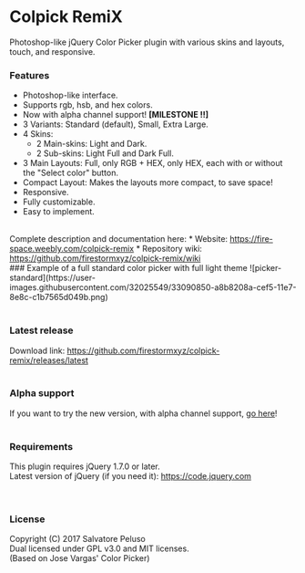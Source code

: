 # Colpick RemiX
Photoshop-like jQuery Color Picker plugin with various skins and layouts, touch, and responsive. <br>


### Features
* Photoshop-like interface.
* Supports rgb, hsb, and hex colors.
* Now with alpha channel support! <b>[MILESTONE !!]</b>
* 3 Variants: Standard (default), Small, Extra Large.
* 4 Skins:
  * 2 Main-skins: Light and Dark.
  * 2 Sub-skins: Light Full and Dark Full.
* 3 Main Layouts: Full, only RGB + HEX, only HEX, each with or without the "Select color" button.
* Compact Layout: Makes the layouts more compact, to save space!
* Responsive.
* Fully customizable.
* Easy to implement.

<br>
Complete description and documentation here:
* Website: <a href="https://fire-space.weebly.com/colpick-remix">https://fire-space.weebly.com/colpick-remix</a>
* Repository wiki: <a href="https://github.com/firestormxyz/colpick-remix/wiki">https://github.com/firestormxyz/colpick-remix/wiki</a>

<br>
### Example of a full standard color picker with full light theme
![picker-standard](https://user-images.githubusercontent.com/32025549/33090850-a8b8208a-cef5-11e7-8e8c-c1b7565d049b.png) <br><br>

### Latest release
Download link: <a href="https://github.com/firestormxyz/colpick-remix/releases/latest">https://github.com/firestormxyz/colpick-remix/releases/latest</a> <br><br>

### Alpha support
If you want to try the new version, with alpha channel support, <a href="https://github.com/firestormxyz/colpick-remix/tree/alpha-support">go here</a>! <br><br>

### Requirements
This plugin requires jQuery 1.7.0 or later. <br>
Latest version of jQuery (if you need it): <a href="https://code.jquery.com">https://code.jquery.com</a> <br><br><br>


### License
Copyright (C) 2017 Salvatore Peluso <br>
Dual licensed under GPL v3.0 and MIT licenses. <br>
(Based on Jose Vargas' Color Picker)
